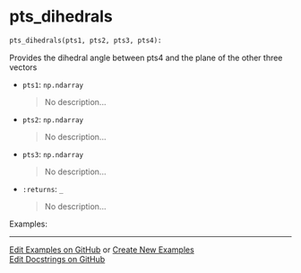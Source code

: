 # <a id="McUtils.Numputils.VectorOps.pts_dihedrals">pts_dihedrals</a>

```python
pts_dihedrals(pts1, pts2, pts3, pts4): 
```
Provides the dihedral angle between pts4 and the plane of the other three vectors
- `pts1`: `np.ndarray`
    >No description...
- `pts2`: `np.ndarray`
    >No description...
- `pts3`: `np.ndarray`
    >No description...
- `:returns`: `_`
    >No description...

Examples: 


___

[Edit Examples on GitHub](https://github.com/McCoyGroup/References/edit/gh-pages/Documentation/examples/McUtils/Numputils/VectorOps/pts_dihedrals.md) or 
[Create New Examples](https://github.com/McCoyGroup/References/new/gh-pages/?filename=Documentation/examples/McUtils/Numputils/VectorOps/pts_dihedrals.md) <br/>
[Edit Docstrings on GitHub](https://github.com/McCoyGroup/McUtils/edit/master/Numputils/VectorOps.py?message=Update%20Docs)